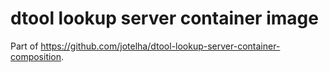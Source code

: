 # dtool lookup server container image

Part of https://github.com/jotelha/dtool-lookup-server-container-composition.
